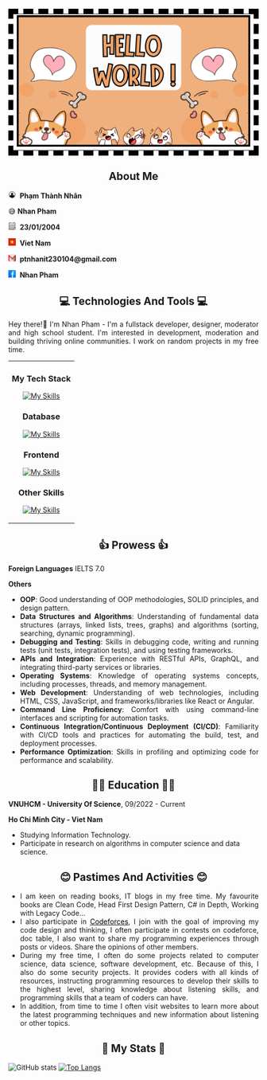 <table align="center" style='border: 10px dashed black;'>
    <tr>
        <td>
            <img src="https://github.com/NhanPhamThanh-IT/NhanPhamThanh-IT/blob/main/Image/Introduce.png">
        </td>
    </tr>
</table>

<div align="center">

## About Me
</div>

<img src="https://github.com/NhanPhamThanh-IT/NhanPhamThanh-IT/blob/main/Image/Person%20Icon.png" height="15px"> &nbsp;__Phạm Thành Nhân__

😅 __Nhan Pham__

<img src="https://github.com/NhanPhamThanh-IT/NhanPhamThanh-IT/blob/main/Image/Calendar%20Icon.png" height="15px"> &nbsp;__23/01/2004__

<img src="https://github.com/NhanPhamThanh-IT/NhanPhamThanh-IT/blob/main/Image/Vietnam%20Icon.png" height="15px"> &nbsp;__Viet Nam__

<img src="https://github.com/NhanPhamThanh-IT/NhanPhamThanh-IT/blob/main/Image/Mail%20Icon.png" height="15px"> &nbsp;__ptnhanit230104@gmail.com__

<img src="https://github.com/NhanPhamThanh-IT/NhanPhamThanh-IT/blob/main/Image/Facebook%20Icon.png" height="15px"> &nbsp;__Nhan Pham__

<div align='justify'>

<div align="center">

## 💻 Technologies And Tools 💻
</div>

Hey there!👋 I'm Nhan Pham - I'm a fullstack developer, designer, moderator and high school student. I'm interested in development, moderation and building thriving online communities. I work on random projects in my free time. 

<table align="center">
        <tr align="center">
            <td>
                
### My Tech Stack

[![My Skills](https://skillicons.dev/icons?i=c,cpp,cs,py,java,go,r,ruby,spring,wasm&theme=light)](https://skillicons.dev)

### Database

[![My Skills](https://skillicons.dev/icons?i=mysql,sqlite,mongodb&theme=light)](https://skillicons.dev)

### Frontend

[![My Skills](https://skillicons.dev/icons?i=html,css,js,nodejs,react,sass,ps,ai&theme=light)](https://skillicons.dev)

### Other Skills

[![My Skills](https://skillicons.dev/icons?i=git,github,gitlab,githubactions,gcp,vscode,visualstudio,wordpress,figma,arduino,windows,androidstudio,md&theme=light)](https://skillicons.dev)        

</td>
</tr>
</table>

<div align="center">

## 👍 Prowess 👍
</div>

**Foreign Languages** IELTS 7.0

**Others**

- __OOP__: Good understanding of OOP methodologies, SOLID principles, and design pattern.
- __Data Structures and Algorithms__: Understanding of fundamental data structures (arrays, linked lists, trees, graphs) and algorithms (sorting, searching, dynamic programming).
- __Debugging and Testing__: Skills in debugging code, writing and running tests (unit tests, integration tests), and using testing frameworks.
- __APIs and Integration__: Experience with RESTful APIs, GraphQL, and integrating third-party services or libraries.
- __Operating Systems__: Knowledge of operating systems concepts, including processes, threads, and memory management.
- __Web Development__: Understanding of web technologies, including HTML, CSS, JavaScript, and frameworks/libraries like React or Angular.
- __Command Line Proficiency__: Comfort with using command-line interfaces and scripting for automation tasks.
- __Continuous Integration/Continuous Deployment (CI/CD)__: Familiarity with CI/CD tools and practices for automating the build, test, and deployment processes.
- __Performance Optimization__: Skills in profiling and optimizing code for performance and scalability.
</div>

<div align="center">

## 👨‍🎓 Education 👨‍🎓
</div>

**VNUHCM - University Of Science**, 09/2022 - Current

**Ho Chi Minh City - Viet Nam**

- Studying Information Technology.
- Participate in research on algorithms in computer science and data science.

<div align="center">
    
## 😊 Pastimes And Activities 😊
</div>

<div align='justify'>
  
- I am keen on reading books, IT blogs in my free time. My favourite books are Clean Code, Head First Design Pattern, C# in Depth, Working with Legacy Code...
- I also participate in <a href='https://codeforces.com/' style='color: #000000'>Codeforces</a>, I join with the goal of improving my code design and thinking, I often participate in contests on codeforce, doc table, I also want to share my programming experiences through posts or videos. Share the opinions of other members.
- During my free time, I often do some projects related to computer science, data science, software development, etc. Because of this, I also do some security projects. It provides coders with all kinds of resources, instructing programming resources to develop their skills to the highest level, sharing knowledge about listening skills, and programming skills that a team of coders can have.
- In addition, from time to time I often visit websites to learn more about the latest programming techniques and new information about listening or other topics.

<div align="center">
    
## 🥇 My Stats 🥇
</div>

![GitHub stats](https://github-readme-stats.vercel.app/api?username=NhanPhamThanh-IT&show_icons=true&theme=dracula)
[![Top Langs](https://github-readme-stats.vercel.app/api/top-langs/?username=NhanPhamThanh-IT&layout=donut-vertical)](https://github.com/anuraghazra/github-readme-stats)
<!---
NhanPhamThanh-IT/NhanPhamThanh-IT is a ✨ special ✨ repository because its `README.md` (this file) appears on your GitHub profile.
You can click the Preview link to take a look at your changes.
--->
